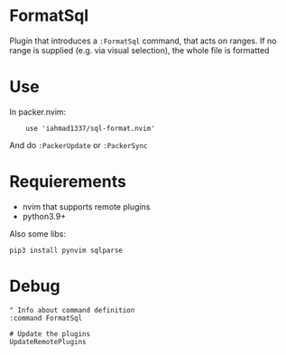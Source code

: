 # FormatSql
Plugin that introduces a `:FormatSql` command, that acts on ranges.
If no range is supplied (e.g. via visual selection), the whole file is formatted

# Use
In packer.nvim:
```
    use 'iahmad1337/sql-format.nvim'
```
And do `:PackerUpdate` or `:PackerSync`

# Requierements
- nvim that supports remote plugins
- python3.9+

Also some libs:
```shell
pip3 install pynvim sqlparse
```

# Debug
```vimscript
" Info about command definition
:command FormatSql

# Update the plugins
UpdateRemotePlugins
```
